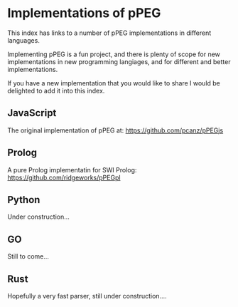 #   Implementations of pPEG

This index has links to a number of pPEG implementations in different languages.

Implementing pPEG is a fun project, and there is plenty of scope for new implementations in new programming langiages, and for different and better implementations.

If you have a new implementation that you would like to share I would be delighted to add it into this index.

## JavaScript

The original implementation of pPEG at: <https://github.com/pcanz/pPEGjs>

## Prolog

A pure Prolog implementatin for SWI Prolog: <https://github.com/ridgeworks/pPEGpl>

## Python

Under construction...

## GO

Still to come...

## Rust

Hopefully a very fast parser, still under construction....


